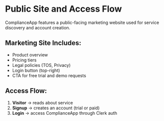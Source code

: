 # Public Site and Access Flow

ComplianceApp features a public-facing marketing website used for service discovery and account creation.

## Marketing Site Includes:
- Product overview
- Pricing tiers
- Legal policies (TOS, Privacy)
- Login button (top-right)
- CTA for free trial and demo requests

## Access Flow:
1. **Visitor** → reads about service
2. **Signup** → creates an account (trial or paid)
3. **Login** → access ComplianceApp through Clerk auth